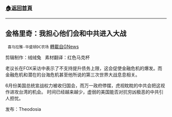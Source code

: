 ###  [:house:返回首頁](https://github.com/ourhimalayas/txt)
---


## 金格里奇：我担心他们会和中共进入大战
` 喜马拉雅-华盛顿DC农场` [轉載自GNews](https://gnews.org/zh-hans/1561063/)

剪辑制作：绒绒兔   素材翻译：红色马克杯

老议长在FOX采访中表示了不支持提升债务上限，这会促使金融危机的爆发。而金融危机和潜在的台海危机甚至他所说的第三次世界大战息息相关。

6月份美国总统宣战权力被收归国会，而万一政府停摆，虎视眈眈的中共会把这视作进攻台湾的机会。 时间已经越来越少，虚弱的美国能否对抗穷凶极恶的中共引人担忧。





发布：Theodosia
